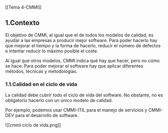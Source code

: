 [[Tema 4-CMMI]]

## 1.Contexto
El objetivo de CMMI, al igual que el de todos los modelos de calidad, es ayudar a las empresas a producir mejor software. Para poder hacerlo hay que mejorar el tiempo y la forma de hacerlo, reducir el número de defectos e intentar reducir lo máximo posible el coste.

Al igual que otros modelos, CMMI indica qué hay que hacer, pero no cómo se hace. Para poder mejorar el software hay que aplicar diferentes métodos, técnicas y metodologías.

### 1.1.Calidad en el ciclo de vida
La calidad debe cubrir todo el ciclo de vida del software. No obstante, no es obligatorio hacerlo con un único modelo de calidad. 

Por ejemplo, podemos usar CMMI-ITIL para el manejo de servicios y CMMI-DEV para el desarrollo de software.

![[cmmi ciclo de vida.png]]



